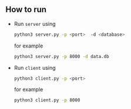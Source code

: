 ## How to run

- Run `server` using
  ```sh
  python3 server.py -p <port>  -d <database>
  ```
  for example
  ```sh
  python3 server.py -p 8000 -d data.db
  ```

- Run `client` using
  ```sh
  python3 client.py -p <port>
  ```
  for example
  ```sh
  python3 client.py -p 8000 
  ```
